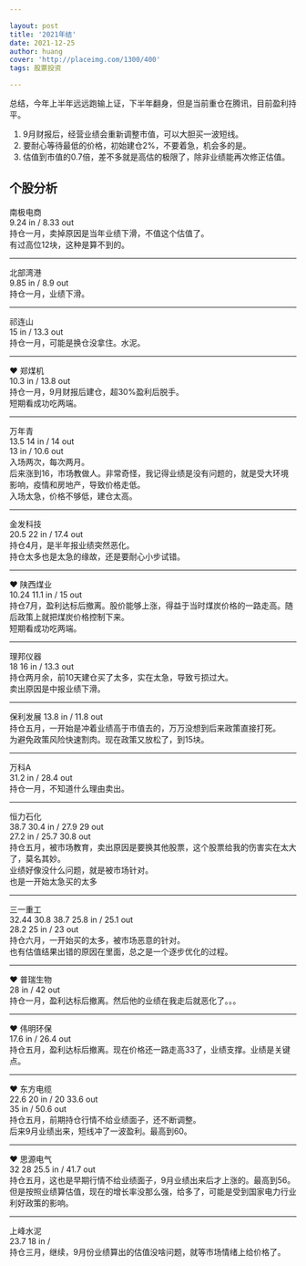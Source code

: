 ```yaml
---

layout: post
title: '2021年结'
date: 2021-12-25
author: huang
cover: 'http://placeimg.com/1300/400'
tags: 股票投资

---
```



总结，今年上半年远远跑输上证，下半年翻身，但是当前重仓在腾讯，目前盈利持平。

1. 9月财报后，经营业绩会重新调整市值，可以大胆买一波短线。
2. 要耐心等待最低的价格，初始建仓2%，不要着急，机会多的是。
3. 估值到市值的0.7倍，差不多就是高估的极限了，除非业绩能再次修正估值。

## 个股分析

南极电商  
9.24 in / 8.33 out  
持仓一月，卖掉原因是当年业绩下滑，不值这个估值了。  
有过高位12块，这种是算不到的。

---

北部湾港  
9.85 in / 8.9 out  
持仓一月，业绩下滑。

---

祁连山  
15 in / 13.3 out  
持仓一月，可能是换仓没拿住。水泥。

---

❤️ 郑煤机  
10.3 in / 13.8 out  
持仓一月，9月财报后建仓，超30%盈利后脱手。  
短期看成功吃两端。

---

万年青  
13.5 14 in / 14 out  
13 in / 10.6 out  
入场两次，每次两月。  
后来涨到16，市场教做人。非常奇怪，我记得业绩是没有问题的，就是受大环境影响，疫情和房地产，导致价格走低。  
入场太急，价格不够低，建仓太高。

---

金发科技  
20.5 22 in / 17.4 out  
持仓4月，是半年报业绩突然恶化。  
持仓太多也是太急的缘故，还是要耐心小步试错。

---

❤️ 陕西煤业  
10.24 11.1 in / 15 out  
持仓7月，盈利达标后撤离。股价能够上涨，得益于当时煤炭价格的一路走高。随后政策上就把煤炭价格控制下来。  
短期看成功吃两端。

---

理邦仪器  
18 16 in / 13.3 out  
持仓两月余，前10天建仓买了太多，实在太急，导致亏损过大。  
卖出原因是中报业绩下滑。

---

保利发展
13.8 in / 11.8 out  
持仓五月，一开始是冲着业绩高于市值去的，万万没想到后来政策直接打死。  
为避免政策风险快速割肉。现在政策又放松了，到15块。  

---

万科A  
31.2 in / 28.4 out  
持仓一月，不知道什么理由卖出。

---

恒力石化  
38.7 30.4 in / 27.9 29 out  
27.2 in / 25.7 30.8 out  
持仓五月，被市场教育，卖出原因是要换其他股票，这个股票给我的伤害实在太大了，莫名其妙。  
业绩好像没什么问题，就是被市场针对。  
也是一开始太急买的太多

---

三一重工  
32.44 30.8 38.7 25.8 in / 25.1 out  
28.2 25 in / 23 out  
持仓六月，一开始买的太多，被市场恶意的针对。  
也有估值结果出错的原因在里面，总之是一个逐步优化的过程。

---

❤️ 普瑞生物  
28 in / 42 out  
持仓一月，盈利达标后撤离。然后他的业绩在我走后就恶化了。。。

---

❤️ 伟明环保  
17.6 in / 26.4 out  
持仓五月，盈利达标后撤离。现在价格还一路走高33了，业绩支撑。业绩是关键点。

---

❤️ 东方电缆  
22.6 20 in / 20 33.6 out  
35 in / 50.6 out  
持仓五月，前期持仓行情不给业绩面子，还不断调整。  
后来9月业绩出来，短线冲了一波盈利。最高到60。

---

❤️ 思源电气  
32 28 25.5 in / 41.7 out  
持仓五月，这也是早期行情不给业绩面子，9月业绩出来后才上涨的。最高到56。  
但是按照业绩算估值，现在的增长率没那么强，给多了，可能是受到国家电力行业利好政策的影响。

---

上峰水泥  
23.7 18 in /  
持仓三月，继续，9月份业绩算出的估值没啥问题，就等市场情绪上给价格了。


